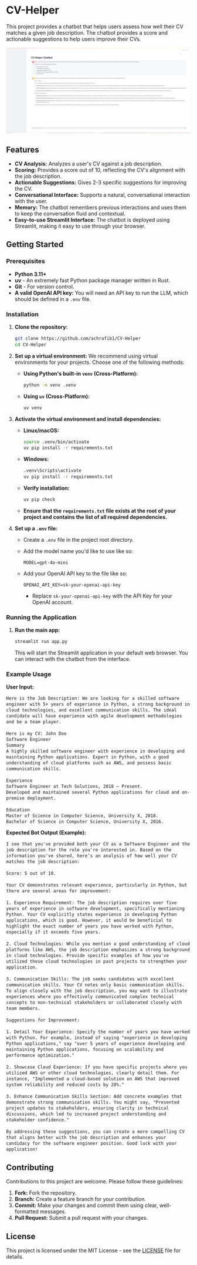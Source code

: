 # CV-Helper

This project provides a chatbot that helps users assess how well their CV matches a given job description. The chatbot provides a score and actionable suggestions to help users improve their CVs.

!['image_app'](static/images/cvhelper_exmaple.png)

## Features

- **CV Analysis:** Analyzes a user's CV against a job description.
- **Scoring:** Provides a score out of 10, reflecting the CV's alignment with the job description.
- **Actionable Suggestions:** Gives 2-3 specific suggestions for improving the CV.
- **Conversational Interface:** Supports a natural, conversational interaction with the user.
- **Memory:** The chatbot remembers previous interactions and uses them to keep the conversation fluid and contextual.
- **Easy-to-use Streamlit Interface:** The chatbot is deployed using Streamlit, making it easy to use through your browser.

## Getting Started

### Prerequisites

- **Python 3.11+**
- **uv** - An extremely fast Python package manager written in Rust.
- **Git** - For version control.
- **A valid OpenAI API key:** You will need an API key to run the LLM, which should be defined in a `.env` file.

### Installation

1.  **Clone the repository:**

    ```bash
    git clone https://github.com/achrafib1/CV-Helper
    cd CV-Helper
    ```

2.  **Set up a virtual environment:** We recommend using virtual environments for your projects. Choose one of the following methods:

    - **Using Python's built-in `venv` (Cross-Platform):**

      ```bash
      python -m venv .venv
      ```

    - **Using `uv` (Cross-Platform):**
      ```bash
      uv venv
      ```

3.  **Activate the virtual environment and install dependencies:**

    - **Linux/macOS:**

      ```bash
      source .venv/bin/activate
      uv pip install -r requirements.txt
      ```

    - **Windows:**

      ```bash
      .venv\Scripts\activate
      uv pip install -r requirements.txt
      ```

    - **Verify installation:**
      ```bash
      uv pip check
      ```
    - **Ensure that the `requirements.txt` file exists at the root of your project and contains the list of all required dependencies.**

4.  **Set up a `.env` file:**

    - Create a `.env` file in the project root directory.
    - Add the model name you'd like to use like so:

      ```
      MODEL=gpt-4o-mini
      ```

    - Add your OpenAI API key to the file like so:
      ```
      OPENAI_API_KEY=sk-your-openai-api-key
      ```
      - Replace `sk-your-openai-api-key` with the API Key for your OpenAI account.

### Running the Application

1.  **Run the main app:**
    ```bash
    streamlit run app.py
    ```
    This will start the Streamlit application in your default web browser. You can interact with the chatbot from the interface.

### Example Usage

**User Input:**

```
Here is the Job Description: We are looking for a skilled software engineer with 5+ years of experience in Python, a strong background in cloud technologies, and excellent communication skills. The ideal candidate will have experience with agile development methodologies and be a team player.

Here is my CV: John Doe
Software Engineer
Summary
A highly skilled software engineer with experience in developing and maintaining Python applications. Expert in Python, with a good understanding of cloud platforms such as AWS, and possess basic communication skills.

Experience
Software Engineer at Tech Solutions, 2018 – Present.
Developed and maintained several Python applications for cloud and on-premise deployment.

Education
Master of Science in Computer Science, University X, 2018.
Bachelor of Science in Computer Science, University X, 2016.
```

**Expected Bot Output (Example):**

```
I see that you've provided both your CV as a Software Engineer and the job description for the role you're interested in. Based on the information you've shared, here’s an analysis of how well your CV matches the job description:

Score: 5 out of 10.

Your CV demonstrates relevant experience, particularly in Python, but there are several areas for improvement:

1. Experience Requirement: The job description requires over five years of experience in software development, specifically mentioning Python. Your CV explicitly states experience in developing Python applications, which is good. However, it would be beneficial to highlight the exact number of years you have worked with Python, especially if it exceeds five years.

2. Cloud Technologies: While you mention a good understanding of cloud platforms like AWS, the job description emphasizes a strong background in cloud technologies. Provide specific examples of how you've utilized these cloud technologies in past projects to strengthen your application.

3. Communication Skills: The job seeks candidates with excellent communication skills. Your CV notes only basic communication skills. To align closely with the job description, you may want to illustrate experiences where you effectively communicated complex technical concepts to non-technical stakeholders or collaborated closely with team members.

Suggestions for Improvement:

1. Detail Your Experience: Specify the number of years you have worked with Python. For example, instead of saying "experience in developing Python applications," say "over 5 years of experience developing and maintaining Python applications, focusing on scalability and performance optimization."

2. Showcase Cloud Experience: If you have specific projects where you utilized AWS or other cloud technologies, clearly detail them. For instance, "Implemented a cloud-based solution on AWS that improved system reliability and reduced costs by 20%."

3. Enhance Communication Skills Section: Add concrete examples that demonstrate strong communication skills. You might say, "Presented project updates to stakeholders, ensuring clarity in technical discussions, which led to increased project understanding and stakeholder confidence."

By addressing these suggestions, you can create a more compelling CV that aligns better with the job description and enhances your candidacy for the software engineer position. Good luck with your application!
```

## Contributing

Contributions to this project are welcome. Please follow these guidelines:

1.  **Fork:** Fork the repository.
2.  **Branch:** Create a feature branch for your contribution.
3.  **Commit:** Make your changes and commit them using clear, well-formatted messages.
4.  **Pull Request:** Submit a pull request with your changes.

## License

This project is licensed under the MIT License - see the [LICENSE](LICENSE.md) file for details.
